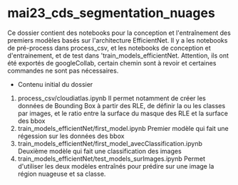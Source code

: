 # mai23_cds_segmentation_nuages

Ce dossier contient des notebooks pour la conception et l'entraînement des premiers modèles basés sur l'architecture EfficientNet.
Il y a les notebooks de pré-process dans process_csv, et les notebooks de conception et d'entrainement, et de test dans 'train_models_efficientNet. Attention, ils ont été exportés de googleCollab, certain chemin sont à revoir et certaines commandes ne sont pas nécessaires.

- Contenu initial du dossier

1. process_csv/cloudiatlas.ipynb
    Il permet notamment de créer les données de Bounding Box à partir des RLE, de définir la ou les classes par images, et le ratio entre la surface du masque des RLE et la surface des bbox
2. train_models_efficientNet/first_model.ipynb
    Premier modèle qui fait une régession sur les données des bbox
3. train_models_efficientNet/first_model_avecClassification.ipynb
    Deuxième modèle qui fait une classification des images
4. train_models_efficientNet/test_models_surImages.ipynb
    Permet d'utiliser les deux modèles entraînés pour prédire sur une image la région nuageuse et sa classe.
